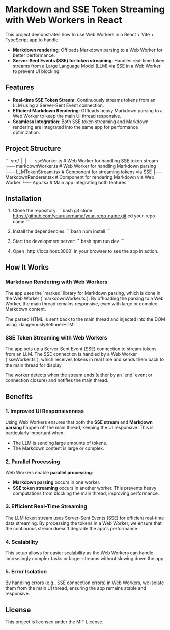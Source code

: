 # Markdown and SSE Token Streaming with Web Workers in React

This project demonstrates how to use Web Workers in a React + Vite + TypeScript app to handle:

- **Markdown rendering**: Offloads Markdown parsing to a Web Worker for better performance.
- **Server-Sent Events (SSE) for token streaming**: Handles real-time token streams from a Large Language Model (LLM) via SSE in a Web Worker to prevent UI blocking.

## Features

- **Real-time SSE Token Stream**: Continuously streams tokens from an LLM using a Server-Sent Event connection.
- **Efficient Markdown Rendering**: Offloads heavy Markdown parsing to a Web Worker to keep the main UI thread responsive.
- **Seamless Integration**: Both SSE token streaming and Markdown rendering are integrated into the same app for performance optimization.

## Project Structure

\`\`\`
src/
│
├── sseWorker.ts # Web Worker for handling SSE token stream
├── markdownWorker.ts # Web Worker for handling Markdown parsing
├── LLMTokenStream.tsx # Component for streaming tokens via SSE
├── MarkdownRenderer.tsx # Component for rendering Markdown via Web Worker
└── App.tsx # Main app integrating both features
\`\`\`

## Installation

1. Clone the repository:
   \`\`\`bash
   git clone https://github.com/yourusername/your-repo-name.git
   cd your-repo-name
   \`\`\`

2. Install the dependencies:
   \`\`\`bash
   npm install
   \`\`\`

3. Start the development server:
   \`\`\`bash
   npm run dev
   \`\`\`

4. Open \`http://localhost:3000\` in your browser to see the app in action.

## How It Works

### Markdown Rendering with Web Workers

The app uses the \`marked\` library for Markdown parsing, which is done in the Web Worker (\`markdownWorker.ts\`). By offloading the parsing to a Web Worker, the main thread remains responsive, even with large or complex Markdown content.

The parsed HTML is sent back to the main thread and injected into the DOM using \`dangerouslySetInnerHTML\`.

### SSE Token Streaming with Web Workers

The app sets up a Server-Sent Event (SSE) connection to stream tokens from an LLM. The SSE connection is handled by a Web Worker (\`sseWorker.ts\`), which receives tokens in real time and sends them back to the main thread for display.

The worker detects when the stream ends (either by an \`end\` event or connection closure) and notifies the main thread.

## Benefits

### 1. **Improved UI Responsiveness**

Using Web Workers ensures that both the **SSE stream** and **Markdown parsing** happen off the main thread, keeping the UI responsive. This is particularly important when:

- The LLM is sending large amounts of tokens.
- The Markdown content is large or complex.

### 2. **Parallel Processing**

Web Workers enable **parallel processing**:

- **Markdown parsing** occurs in one worker.
- **SSE token streaming** occurs in another worker.
  This prevents heavy computations from blocking the main thread, improving performance.

### 3. **Efficient Real-Time Streaming**

The LLM token stream uses Server-Sent Events (SSE) for efficient real-time data streaming. By processing the tokens in a Web Worker, we ensure that the continuous stream doesn't degrade the app's performance.

### 4. **Scalability**

This setup allows for easier scalability as the Web Workers can handle increasingly complex tasks or larger streams without slowing down the app.

### 5. **Error Isolation**

By handling errors (e.g., SSE connection errors) in Web Workers, we isolate them from the main UI thread, ensuring the app remains stable and responsive.

## License

This project is licensed under the MIT License.
